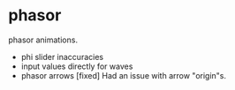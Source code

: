 # phasor
phasor animations.

- phi slider inaccuracies
- input values directly for waves
- phasor arrows [fixed] Had an issue with arrow "origin"s.
